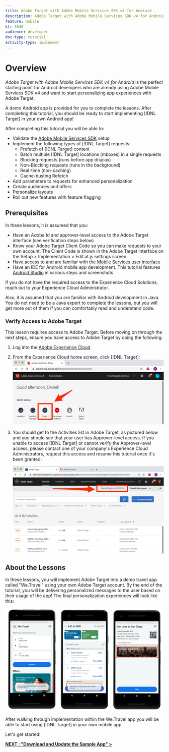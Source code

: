 ```yaml
---
title: Adobe Target with Adobe Mobile Services SDK v4 for Android
description: Adobe Target with Adobe Mobile Services SDK v4 for Android is the perfect starting point for Android developers who are already using Adobe Mobile Services SDK v4 and want to start personalizing app experiences with Adobe Target.
feature: mobile
kt: 3040
audience: developer
doc-type: tutorial
activity-type: implement
---
```


# Overview

_Adobe Target with Adobe Mobile Services SDK v4 for Android_ is the perfect starting point for Android developers who are already using Adobe Mobile Services SDK v4 and want to start personalizing app experiences with Adobe Target.

A demo Android app is provided for you to complete the lessons. After completing this tutorial, you should be ready to start implementing [!DNL Target] in your own Android app!

After completing this tutorial you will be able to:

* Validate the [Adobe Mobile Services SDK](https://docs.adobe.com/content/help/en/mobile-services/android/getting-started-android/requirements.html) setup
* Implement the following types of [!DNL Target] requests:
  * Prefetch of [!DNL Target] content
  * Batch multiple [!DNL Target] locations (mboxes) in a single requests
  * Blocking requests (runs before app display)
  * Non-Blocking requests (runs in the background)
  * Real-time (non-caching)
  * Cache-busting Refetch
* Add parameters to requests for enhanced personalization
* Create audiences and offers
* Personalize layouts
* Roll out new features with feature flagging

## Prerequisites

In these lessons, it is assumed that you:

* Have an Adobe Id and approver-level access to the Adobe Target interface (see verification steps below)
* Know your Adobe Target Client Code so you can make requests to your own account. The Client Code is shown in the Adobe Target interface on the   Setup > Implementation > Edit at.js settings screen
* Have access to and are familiar with the [Mobile Services user interface](https://mobilemarketing.adobe.com)
* Have an IDE for Android mobile app development. This tutorial features [Android Studio](https://developer.android.com/studio/install) in various steps and screenshots

If you do not have the required access to the Experience Cloud Solutions, reach out to your Experience Cloud Administrator.

Also, it is assumed that you are familiar with Android development in Java. You do not need to be a Java expert to complete the lessons, but you will get more out of them if you can comfortably read and understand code.

### Verify Access to Adobe Target

This lesson requires access to Adobe Target. Before moving on through the next steps, ensure you have access to Adobe Target by doing the following:

1. Log into the [Adobe Experience Cloud](https://experience.adobe.com/)
1. From the Experience Cloud home screen, click [!DNL Target]:
    ![Experience Cloud Home Screen](assets/aec_homeScreen_clickTarget.png)
1. You should get to the Activities list in Adobe Target, as pictured below and you should see that your user has Approver-level access. If you unable to access [!DNL Target] or cannot verify the Approver-level access, please contact one of your company's Experience Cloud Administrators, request this access and resume this tutorial once it's been granted:

    ![Adobe UI](assets/targetUI_approver.png)

## About the Lessons

In these lessons, you will implement Adobe Target into a demo travel app called "We.Travel" using your own Adobe Target account. By the end of the tutorial, you will be delivering personalized messages to the user based on their usage of the app! The final personalization experiences  will look like this:

![We.Travel app final](assets/overview_final_result.jpg)

After walking through implementation within the We.Travel app you will be able to start using [!DNL Target] in your own mobile app.

Let's get started!

**[NEXT : "Download and Update the Sample App" >](download-and-update-the-sample-app.md)**

